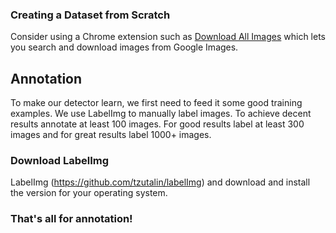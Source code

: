 ### Creating a Dataset from Scratch
Consider using a Chrome extension such as [Download All Images](https://chrome.google.com/webstore/detail/download-all-images/ifipmflagepipjokmbdecpmjbibjnakm?hl=en) which lets you search and download images from Google Images. 

## Annotation
To make our detector learn, we first need to feed it some good training examples. We use LabelImg to manually label images. To achieve decent results annotate at least 100 images. For good results label at least 300 images and for great results label 1000+ images. 

### Download LabelImg
LabelImg (https://github.com/tzutalin/labelImg) and download and install the version for your operating system.

### That's all for annotation! 

